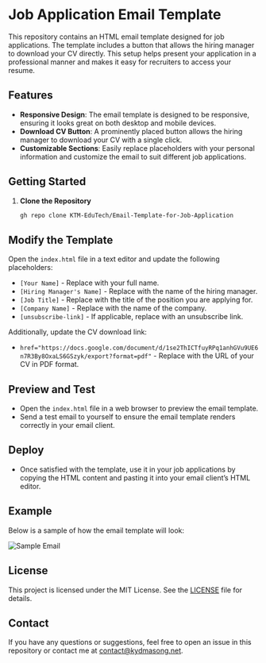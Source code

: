 # Job Application Email Template

This repository contains an HTML email template designed for job applications. The template includes a button that allows the hiring manager to download your CV directly. This setup helps present your application in a professional manner and makes it easy for recruiters to access your resume.

## Features

- **Responsive Design**: The email template is designed to be responsive, ensuring it looks great on both desktop and mobile devices.
- **Download CV Button**: A prominently placed button allows the hiring manager to download your CV with a single click.
- **Customizable Sections**: Easily replace placeholders with your personal information and customize the email to suit different job applications.

## Getting Started

1. **Clone the Repository**

   ```bash
   gh repo clone KTM-EduTech/Email-Template-for-Job-Application

## Modify the Template

Open the `index.html` file in a text editor and update the following placeholders:

- `[Your Name]` - Replace with your full name.
- `[Hiring Manager's Name]` - Replace with the name of the hiring manager.
- `[Job Title]` - Replace with the title of the position you are applying for.
- `[Company Name]` - Replace with the name of the company.
- `[unsubscribe-link]` - If applicable, replace with an unsubscribe link.

Additionally, update the CV download link:

- `href="https://docs.google.com/document/d/1se2ThICTfuyRPq1anhGVu9UE6n7R3By8OxaLS6GSzyk/export?format=pdf"` - Replace with the URL of your CV in PDF format.

## Preview and Test

- Open the `index.html` file in a web browser to preview the email template.
- Send a test email to yourself to ensure the email template renders correctly in your email client.

## Deploy

- Once satisfied with the template, use it in your job applications by copying the HTML content and pasting it into your email client’s HTML editor.

## Example

Below is a sample of how the email template will look:

![Sample Email](https://example.com/sample-email.png)

## License

This project is licensed under the MIT License. See the [LICENSE](LICENSE) file for details.

## Contact

If you have any questions or suggestions, feel free to open an issue in this repository or contact me at [contact@kydmasong.net](mailto:contact@kydmasong.net).
